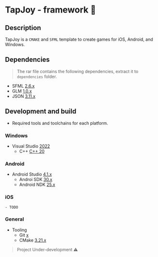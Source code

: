 # TapJoy - framework :dash:

## Description

TapJoy is a `CMAKE` and `SFML` template to create games for iOS, Android, and Windows.


## Dependencies

> The rar file contains the following dependencies, extract it to `dependencies` folder.

- SFML [2.6.x](https://www.sfml-dev.org/)
- GLM [1.0.x](https://github.com/g-truc/glm)
- JSON [3.11.x](https://github.com/nlohmann/json)


## Development and build

- Required tools and toolchains for each platform.

### Windows

- Visual Studio [2022](https://visualstudio.microsoft.com/)
    - C++ [C++ 20](https://en.cppreference.com/w/cpp)

### Android 

- Android Studio [4.1.x](https://developer.android.com/studio/)
    - Androi SDK [30.x](https://developer.android.com/studio/)
    - Android NDK [25.x](https://developer.android.com/ndk/downloads/)

### iOS 
    - TODO

### General

- Tooling
    - Git [x](https://git-scm.com/)
    - CMake [3.21.x](https://cmake.org/)



> Project Under-development :warning: